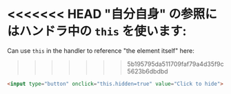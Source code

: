 <<<<<<< HEAD
"自分自身" の参照にはハンドラ中の `this` を使います:
=======
Can use `this` in the handler to reference "the element itself" here:
>>>>>>> 5b195795da511709faf79a4d35f9c5623b6dbdbd

```html run height=50
<input type="button" onclick="this.hidden=true" value="Click to hide">
```
